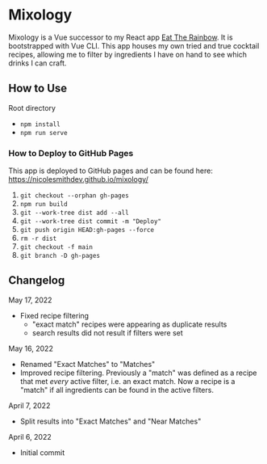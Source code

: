 # Mixology

Mixology is a Vue successor to my React app [Eat The Rainbow](https://github.com/nicolesmithdev/eat-the-rainbow). It is bootstrapped with Vue CLI. This app houses my own tried and true cocktail recipes, allowing me to filter by ingredients I have on hand to see which drinks I can craft.

## How to Use

Root directory

-   `npm install`
-   `npm run serve`

### How to Deploy to GitHub Pages

This app is deployed to GitHub pages and can be found here: https://nicolesmithdev.github.io/mixology/

1. `git checkout --orphan gh-pages`
2. `npm run build`
3. `git --work-tree dist add --all`
4. `git --work-tree dist commit -m "Deploy"`
5. `git push origin HEAD:gh-pages --force`
6. `rm -r dist`
7. `git checkout -f main`
8. `git branch -D gh-pages`

## Changelog

May 17, 2022

-   Fixed recipe filtering
    -   "exact match" recipes were appearing as duplicate results
    -   search results did not result if filters were set

May 16, 2022

-   Renamed "Exact Matches" to "Matches"
-   Improved recipe filtering. Previously a "match" was defined as a recipe that met _every_ active filter, i.e. an exact match. Now a recipe is a "match" if all ingredients can be found in the active filters.

April 7, 2022

-   Split results into "Exact Matches" and "Near Matches"

April 6, 2022

-   Initial commit
